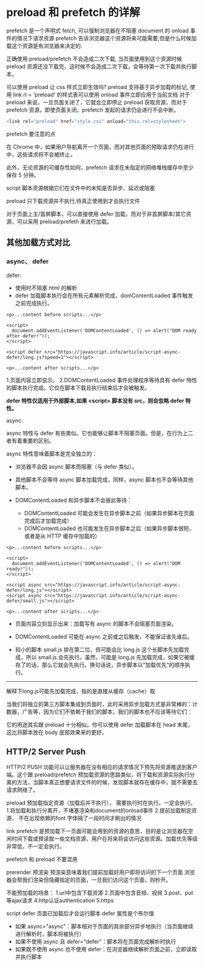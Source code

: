 # preload 和 prefetch 的详解

  prefetch 是一个声明式 fetch, 可以强制浏览器在不阻塞 document 的 onload 事件的情况下请求资源
  prefetch 告诉浏览器这个资源将来可能需要,但是什么时候加载这个资源是有浏览器来决定的.

正确使用 preload/prefetch 不会造成二次下载, 当页面使用到这个资源时候 preload 资源还没下载完，这时候不会造成二次下载，会等待第一次下载并执行脚本。

可以使用 preload 让 css 样式立即生效吗?
preload 支持基于异步加载的标记, 使用 link rl = 'preload' 的样式表可以使用 onload 事件立即应用于当前文档
对于 preload 来说，一旦页面关闭了，它就会立即停止 preload 获取资源，而对于 prefetch 资源，即使页面关闭，prefetch 发起的请求仍会进行不会中断。

```js
<link rel="preload" href="style.css" onload="this.rel=stylesheet">
```

prefetch 要注意的点

在 Chrome 中，如果用户导航离开一个页面，而对其他页面的预取请求仍在进行中，这些请求将不会被终止。

此外，无论资源的可缓存性如何，prefetch 请求在未指定的网络堆栈缓存中至少保存 5 分钟。

script 脚本资源根据它们在文件中的未知是否异步、延迟或阻塞

preload 只下载资源并不执行,待真正使用到才会执行文件

对于页面上主/首屏脚本，可以直接使用 defer 加载，而对于非首屏脚本/其它资源，可以采用 preload/prefeth 来进行加载。

## 其他加载方式对比

### async、 defer

defer:

* 使用时不阻塞 html 的解析
* defer 加载脚本执行会在所有元素解析完成，domContentLoaded 事件触发之前完成执行。

```JS
<p>...content before scripts...</p>

<script>
  document.addEventListener('DOMContentLoaded', () => alert("DOM ready after defer!"));
</script>

<script defer src="https://javascript.info/article/script-async-defer/long.js?speed=1"></script>

<p>...content after scripts...</p>
```

1.页面内容立即显示。
2.DOMContentLoaded 事件处理程序等待具有 defer 特性的脚本执行完成。它仅在脚本下载且执行结束后才会被触发。

**defer 特性仅适用于外部脚本,如果 \<script\> 脚本没有 src，则会忽略 defer 特性。**

async:

async 特性与 defer 有些类似。它也能够让脚本不阻塞页面。但是，在行为上二者有着重要的区别。

async 特性意味着脚本是完全独立的：

* 浏览器不会因 async 脚本而阻塞（与 defer 类似）。
* 其他脚本不会等待 async 脚本加载完成，同样，async 脚本也不会等待其他脚本。

* DOMContentLoaded 和异步脚本不会彼此等待：
    * DOMContentLoaded 可能会发生在异步脚本之前（如果异步脚本在页面完成后才加载完成）
    * DOMContentLoaded 也可能发生在异步脚本之后（如果异步脚本很短，或者是从 HTTP 缓存中加载的）

```JS
<p>...content before scripts...</p>

<script>
  document.addEventListener('DOMContentLoaded', () => alert("DOM ready!"));
</script>

<script async src="https://javascript.info/article/script-async-defer/long.js"></script>
<script async src="https://javascript.info/article/script-async-defer/small.js"></script>

<p>...content after scripts...</p>
```

* 页面内容立刻显示出来：加载写有 async 的脚本不会阻塞页面渲染。

* DOMContentLoaded 可能在 async 之前或之后触发，不能保证谁先谁后。

* 较小的脚本 small.js 排在第二位，但可能会比 long.js 这个长脚本先加载完成，所以 small.js 会先执行。虽然，可能是 long.js 先加载完成，如果它被缓存了的话，那么它就会先执行。换句话说，异步脚本以“加载优先”的顺序执行。

--------------------------------------------
解释下long.js可能先加载完成，指的是直接从缓存（cache）取

当我们将独立的第三方脚本集成到页面时，此时采用异步加载方式是非常棒的：计数器，广告等，因为它们不依赖于我们的脚本，我们的脚本也不应该等待它们：

它的用途其实跟 preload 十分相似。你可以使用 defer 加载脚本在 head 末尾，这比将脚本放在 body 底部效果来的更好。

## HTTP/2 Server Push

HTTP/2 PUSH 功能可以让服务器在没有相应的请求情况下预先将资源推送到客户端。这个跟 preload/prefetch 预加载资源的思路类似，将下载和资源实际执行分离的方法，当脚本真正想要请求文件的时候，发现脚本就存在缓存中，就不需要去请求网络了。

preload  预加载指定资源（加载后并不执行）， 需要执行时在执行。一定会执行。
1.将加载和执行分离开，不堵塞渲染和document的onload事件
2.提前加载制定资源， 不在出现依赖的font 字体隔了一段时间才刷出的情况

link prefetch 是预加载下一页面可能会用到的资源的意思，目的是让浏览器在空闲时间下载或预读取一些文档资源，用户在将来将会访问这些资源。加载优先等级非常低，不一定会执行。

prefetch 和 preload 不要混用

prerender
预渲染
预渲染意味着我们提前加载好用户即将访问的下一个页面
浏览器会帮我们渲染但隐藏指定的页面，一旦我们访问这个页面，则秒开。

不能预加载的场景：
1.url中包含下载资源
2.页面中包含音频、视频
3.post、put等ajax请求
4.http认证authentication
5.https

script defer 页面已加载后才会运行脚本
defer 属性是个布尔值

* 如果 async="async"：脚本相对于页面的其余部分异步地执行（当页面继续进行解析时，脚本将被执行）
* 如果不使用 async 且 defer="defer"：脚本将在页面完成解析时执行
* 如果既不使用 async 也不使用 defer：在浏览器继续解析页面之前，立即读取并执行脚本
